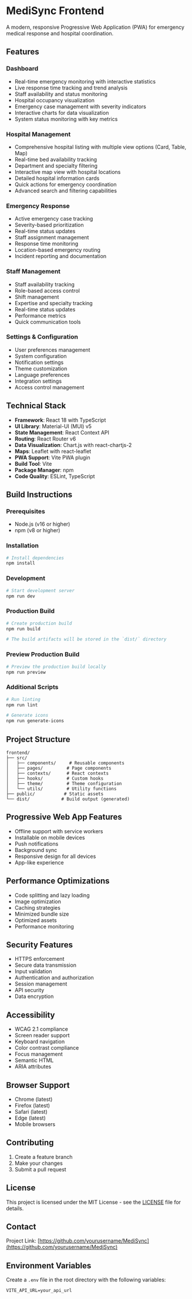 # MediSync Frontend

A modern, responsive Progressive Web Application (PWA) for emergency medical response and hospital coordination.

## Features

### Dashboard
- Real-time emergency monitoring with interactive statistics
- Live response time tracking and trend analysis
- Staff availability and status monitoring
- Hospital occupancy visualization
- Emergency case management with severity indicators
- Interactive charts for data visualization
- System status monitoring with key metrics

### Hospital Management
- Comprehensive hospital listing with multiple view options (Card, Table, Map)
- Real-time bed availability tracking
- Department and specialty filtering
- Interactive map view with hospital locations
- Detailed hospital information cards
- Quick actions for emergency coordination
- Advanced search and filtering capabilities

### Emergency Response
- Active emergency case tracking
- Severity-based prioritization
- Real-time status updates
- Staff assignment management
- Response time monitoring
- Location-based emergency routing
- Incident reporting and documentation

### Staff Management
- Staff availability tracking
- Role-based access control
- Shift management
- Expertise and specialty tracking
- Real-time status updates
- Performance metrics
- Quick communication tools

### Settings & Configuration
- User preferences management
- System configuration
- Notification settings
- Theme customization
- Language preferences
- Integration settings
- Access control management

## Technical Stack

- **Framework**: React 18 with TypeScript
- **UI Library**: Material-UI (MUI) v5
- **State Management**: React Context API
- **Routing**: React Router v6
- **Data Visualization**: Chart.js with react-chartjs-2
- **Maps**: Leaflet with react-leaflet
- **PWA Support**: Vite PWA plugin
- **Build Tool**: Vite
- **Package Manager**: npm
- **Code Quality**: ESLint, TypeScript

## Build Instructions

### Prerequisites
- Node.js (v16 or higher)
- npm (v8 or higher)

### Installation
```bash
# Install dependencies
npm install
```

### Development
```bash
# Start development server
npm run dev
```

### Production Build
```bash
# Create production build
npm run build

# The build artifacts will be stored in the `dist/` directory
```

### Preview Production Build
```bash
# Preview the production build locally
npm run preview
```

### Additional Scripts
```bash
# Run linting
npm run lint

# Generate icons
npm run generate-icons
```

## Project Structure

```
frontend/
├── src/
│   ├── components/     # Reusable components
│   ├── pages/         # Page components
│   ├── contexts/      # React contexts
│   ├── hooks/         # Custom hooks
│   ├── theme/         # Theme configuration
│   └── utils/         # Utility functions
├── public/           # Static assets
└── dist/            # Build output (generated)
```

## Progressive Web App Features

- Offline support with service workers
- Installable on mobile devices
- Push notifications
- Background sync
- Responsive design for all devices
- App-like experience

## Performance Optimizations

- Code splitting and lazy loading
- Image optimization
- Caching strategies
- Minimized bundle size
- Optimized assets
- Performance monitoring

## Security Features

- HTTPS enforcement
- Secure data transmission
- Input validation
- Authentication and authorization
- Session management
- API security
- Data encryption

## Accessibility

- WCAG 2.1 compliance
- Screen reader support
- Keyboard navigation
- Color contrast compliance
- Focus management
- Semantic HTML
- ARIA attributes

## Browser Support

- Chrome (latest)
- Firefox (latest)
- Safari (latest)
- Edge (latest)
- Mobile browsers

## Contributing

1. Create a feature branch
2. Make your changes
3. Submit a pull request

## License

This project is licensed under the MIT License - see the [LICENSE](LICENSE) file for details.

## Contact

Project Link: [https://github.com/yourusername/MediSync](https://github.com/yourusername/MediSync)

## Environment Variables
Create a `.env` file in the root directory with the following variables:
```env
VITE_API_URL=your_api_url
```
